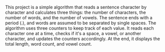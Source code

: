 This project is a simple algorithm that reads a sentence character by character and calculates three things: the number of characters, the number of words, and the number of vowels. 
The sentence ends with a period (.), and words are assumed to be separated by single spaces. The algorithm uses three counters to keep track of each value.
It reads each character one at a time, checks if it's a space, a vowel, or another character, and updates the counters accordingly. At the end, it displays the total length, word count, and vowel count.
